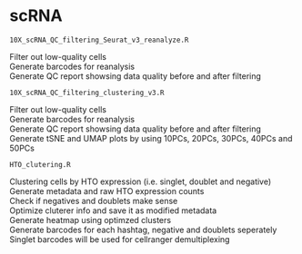 # scRNA
	10X_scRNA_QC_filtering_Seurat_v3_reanalyze.R	
  Filter out low-quality cells  
  Generate barcodes for reanalysis  
  Generate QC report showsing data quality before and after filtering  
  

	10X_scRNA_QC_filtering_clustering_v3.R	
  Filter out low-quality cells  
  Generate barcodes for reanalysis  
  Generate QC report showsing data quality before and after filtering   
  Generate tSNE and UMAP plots by using 10PCs, 20PCs, 30PCs, 40PCs and 50PCs  

	HTO_clutering.R	
  Clustering cells by HTO expression (i.e. singlet, doublet and negative)  
  Generate metadata and raw HTO expression counts  
  Check if negatives and doublets make sense  
  Optimize cluterer info and save it as modified metadata  
  Generate heatmap using optimzed clusters  
  Generate barcodes for each hashtag, negative and doublets seperately  
  Singlet barcodes will be used for cellranger demultiplexing  

